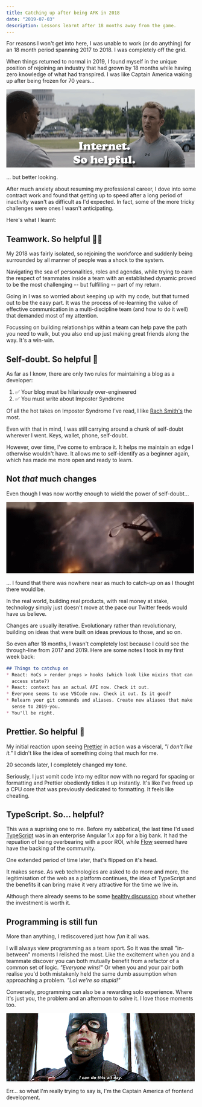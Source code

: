 ```yaml
---
title: Catching up after being AFK in 2018
date: "2019-07-03"
description: Lessons learnt after 18 months away from the game.
---
```


For reasons I won't get into here, I was unable to work (or do anything) for an
18 month period spanning 2017 to 2018. I was completely off the grid.

When things returned to normal in 2019, I found myself in the unique position
of rejoining an industry that had grown by 18 months while having zero
knowledge of what had transpired. I was like Captain America waking up after
being frozen for 70 years...

![Internet. So helpful.](internet.gif)

... but better looking.

After much anxiety about resuming my professional career, I dove into some
contract work and found that getting up to speed after a long period of
inactivity wasn't as difficult as I'd expected. In fact, some of the more
tricky challenges were ones I wasn't anticipating.

Here's what I learnt:

## Teamwork. So helpful 🤜🤛

My 2018 was fairly isolated, so rejoining the workforce and suddenly being
surrounded by all manner of people was a shock to the system.

Navigating the sea of personalities, roles and agendas, while trying to earn
the respect of teammates inside a team with an established dynamic proved to be
the most challenging -- but fulfilling -- part of my return.

Going in I was so worried about keeping up with my code, but that turned out to
be the easy part. It was the process of re-learning the value of effective
communication in a multi-discipline team (and how to do it well) that demanded
most of my attention.

Focussing on building relationships within a team can help pave the path you
need to walk, but you also end up just making great friends along the way.
It's a win-win.

## Self-doubt. So helpful 💭

As far as I know, there are only two rules for maintaining a blog as a developer:

1. ✅ Your blog must be hilariously over-engineered
2. ✅ You must write about Imposter Syndrome

Of all the hot takes on Imposter Syndrome I've read, I like [Rach
Smith's](https://rachsmith.com/2017/i-dont-have-imposter-syndrome/) the most.

Even with that in mind, I was still carrying around a chunk of self-doubt
wherever I went. Keys, wallet, phone, self-doubt.

However, over time, I've come to embrace it. It helps me maintain an
edge I otherwise wouldn't have. It allows me to self-identify as a beginner
again, which has made me more open and ready to learn.

## Not _that_ much changes

Even though I was now worthy enough to wield the power of self-doubt...

![Worthy!](./worthy.gif)

... I found that there was nowhere near as much to catch-up on as I thought
there would be.

In the real world, building real products, with real money at stake, technology
simply just doesn't move at the pace our Twitter feeds would have us believe.

Changes are usually iterative. Evolutionary rather than revolutionary, building
on ideas that were built on ideas previous to those, and so on.

So even after 18 months, I wasn't completely lost because I could see the
through-line from 2017 and 2019. Here are some notes I took in my first week
back:

```markdown {8}
## Things to catchup on
* React: HoCs > render props > hooks (which look like mixins that can
  access state?)
* React: context has an actual API now. Check it out.
* Everyone seems to use VSCode now. Check it out. Is it good?
* Relearn your git commands and aliases. Create new aliases that make
  sense to 2019-you.
* You'll be right.
```

## Prettier. So helpful 🧹

My initial reaction upon seeing [Prettier](https://prettier.io/) in action was
a visceral, _"I don't like it."_ I didn't like the idea of something doing that
much for me.

20 seconds later, I completely changed my tone.

Seriously, I just vomit code into my editor now with no regard for spacing or
formatting and Prettier obediently tidies it up instantly. It's like I've freed
up a CPU core that was previously dedicated to formatting. It feels like
cheating.

## TypeScript. So... helpful?

This was a suprising one to me. Before my sabbatical, the last time I'd used
[TypeScript](https://www.typescriptlang.org/) was in an enterprise Angular 1.x
app for a big bank. It had the repuation of being overbearing with a poor ROI,
while [Flow](https://flow.org/) seemed have have the backing of the community.

One extended period of time later, that's flipped on it's head.

It makes sense. As web technologies are asked to do more and more, the
legitimisation of the web as a platform continues, the idea of TypeScript and
the benefits it can bring make it very attractive for the time we live in.

Although there already seems to be some [healthy
discussion](https://medium.com/javascript-scene/the-typescript-tax-132ff4cb175b)
about whether the investment is worth it.

## Programming is still fun

More than anything, I rediscovered just how _fun_ it all was.

I will always view programming as a team sport. So it was the small
"in-between" moments I relished the most. Like the excitement when you and a
teammate discover you can both mutually benefit from a refactor of a common set
of logic. _"Everyone wins!"_ Or when you and your pair both realise you'd both
mistakenly held the same dumb assumption when approaching a problem. _"Lol
we're so stupid!"_

Conversely, programming can also be a rewarding solo experience. Where it's
just you, the problem and an afternoon to solve it. I love those moments too.

![I can do this all day](./allday.gif)

Err... so what I'm really trying to say is, I'm the Captain America of frontend
development.
